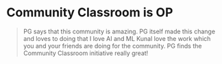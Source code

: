 # Community Classroom is OP

> PG says that this community is amazing.
> PG itself made this change and loves to doing that
> I love AI and ML
> Kunal love the work which you and your friends are doing for the community.
> PG finds the Community Classroom initiative really great!

